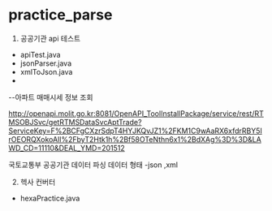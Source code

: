 # practice_parse
1. 공공기관 api 테스트
 - apiTest.java
 - jsonParser.java
 - xmlToJson.java
 - 
 --아파트 매매시세 정보 조회
 
 http://openapi.molit.go.kr:8081/OpenAPI_ToolInstallPackage/service/rest/RTMSOBJSvc/getRTMSDataSvcAptTrade?ServiceKey=F%2BCFgCXzrSdpT4HYJKQvJZ1%2FKM1C9wAaRX6xfdrRBY5IrOEORQXokoAIl%2FbyT2Htk1h%2Bf58OTeNthn6x1%2BdXAg%3D%3D&LAWD_CD=11110&DEAL_YMD=201512
 
 국토교통부 공공기관 데이터 파싱
 데이터 형태 
  -json ,xml

2. 헥사 컨버터
 - hexaPractice.java
